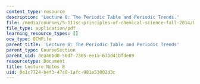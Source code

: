 ```yaml
---
content_type: resource
description: 'Lecture 8: The Periodic Table and Periodic Trends.'
file: /media/courses/5-111sc-principles-of-chemical-science-fall-2014/0e1c7724b4f347c81afc981e53002d3c_MIT5_111F14_Lec8.pdf
file_type: application/pdf
learning_resource_types: []
ocw_type: OCWFile
parent_title: 'Lecture 8: The Periodic Table and Periodic Trends'
parent_type: CourseSection
parent_uid: 3ea46bd0-50d7-7305-ee1a-67bd41bfde89
resourcetype: Document
title: Lecture Notes 8
uid: 0e1c7724-b4f3-47c8-1afc-981e53002d3c
---
```

